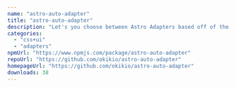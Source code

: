 ```yaml
---
name: "astro-auto-adapter"
title: "astro-auto-adapter"
description: "Let's you choose between Astro Adapters based off of the `ASTRO_ADAPTER_MODE` environment variable."
categories:
  - "css+ui"
  - "adapters"
npmUrl: "https://www.npmjs.com/package/astro-auto-adapter"
repoUrl: "https://github.com/okikio/astro-auto-adapter"
homepageUrl: "https://github.com/okikio/astro-auto-adapter"
downloads: 38
---
```

